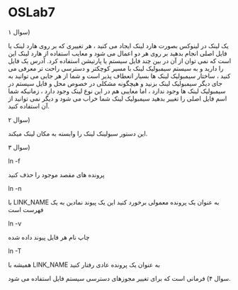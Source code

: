 # OSLab7

سوال ۱)

یک لینک در لینوکس بصورت هارد لینک ایجاد می کنید ، هر تغییری که بر روی هارد لینک یا فایل اصلی انجام بدهید بر روی هر دو اعمال می شود و معایب استفاده از هارد لینک این است که نمی توان از آن در بین چند فایل سیستم یا پارتیشن استفاده کرد.
آدرس یک فایل را دارید و به سیستم سیمبولیک لینک با مسیر کوچکتر و دسترسی راحت تر معرفی می کنید ، ساختار سیمبولیک لینک ها بسیار انعطاف پذیر است و شما از هر جایی می توانید به جای دیگر سیمبولیک لینک بزنید و هیچگونه مشکلی در خصوص محل و فایل سیستم در سیمبولیک لینک ها وجود ندارد ، اما معایبی هم در این نوع لینک وجود دارد ، زمانیکه شما اسم فایل اصلی را تغییر بدهید سیمبولیک لینک شما خراب می شود و دیگر نمی توانید از آن استفاده کنید.

سوال ۲)

این دستور سبولینک لینک را وابسته به مکان لینک میکند.

سوال ۳)


ln -f


پرونده های مقصد موجود را حذف کنید


ln -n


با LINK_NAME به عنوان یک پرونده معمولی برخورد کنید این یک پیوند نمادین به یک فهرست است


ln -v


چاپ نام هر فایل پیوند داده شده


ln -T


همیشه با LINK_NAME به عنوان یک پرونده عادی رفتار کنید

سوال ۴)
فرمانی است که برای تغییر مجوزهای دسترسی سیستم فایل استفاده می شود.


